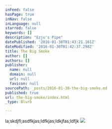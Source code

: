 ```yaml
---
inFeed: false
hasPage: true
inNav: false
inLanguage: null
starred: false
keywords: []
description: "Ezju's Pipe"
datePublished: '2016-01-30T01:43:21.161Z'
dateModified: '2016-01-30T01:42:37.298Z'
title: The Big Smoke
author: []
authors: []
publisher:
  name: null
  domain: null
  url: null
  favicon: null
sourcePath: _posts/2016-01-30-the-big-smoke.md
published: true
url: the-big-smoke/index.html
_type: Blurb

---
```

la;skdjfl;asdfkjas;ldfkjas;ldkjfas;ldfjk
![](https://the-grid-user-content.s3-us-west-2.amazonaws.com/df02ebb1-d8f2-4ca9-8aba-1a7813c00ef0.jpg)